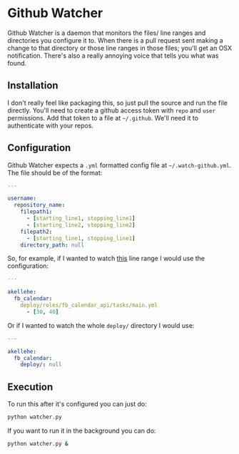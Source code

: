 Github Watcher
==============

Github Watcher is a daemon that monitors the files/ line ranges and directories you configure it to. When there is a pull request sent making a change to that directory or those line ranges in those files; you'll get an OSX notification. There's also a really annoying voice that tells you what was found.

Installation
------------

I don't really feel like packaging this, so just pull the source and run the file directly. You'll need to create a github access token with `repo` and `user` permissions. Add that token to a file at `~/.github`. We'll need it to authenticate with your repos.

Configuration
-------------

Github Watcher expects a `.yml` formatted config file at `~/.watch-github.yml`. The file should be of the format:

```yaml
---

username:
  repository_name:
    filepath1:
      - [starting_line1, stopping_line1]
      - [starting_line2, stopping_line2]
    filepath2:
      - [starting_line1, stopping_line1]
    directory_path: null
```

So, for example, if I wanted to watch [this](https://github.com/akellehe/fb_calendar/blob/8cc6e867aa67732fab869872eec7586fd1a9c0c2/deploy/roles/fb_calendar_api/tasks/main.yml#L30-L40) line range I would use the configuration:

```yaml
---

akellehe:
  fb_calendar:
    deploy/roles/fb_calendar_api/tasks/main.yml
      - [30, 40]
```

Or if I wanted to watch the whole `deploy/` directory I would use:

```yaml
---

akellehe:
  fb_calendar:
    deploy/: null
```

Execution
---------

To run this after it's configured you can just do:

```bash
python watcher.py
```

If you want to run it in the background you can do:

```bash
python watcher.py &
```

